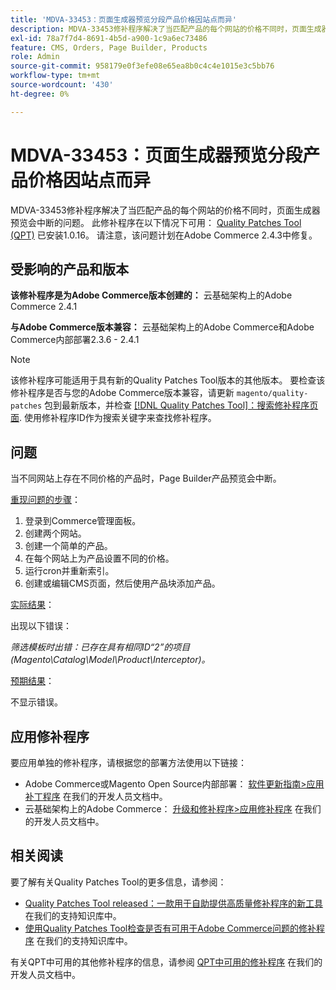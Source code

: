 ```yaml
---
title: 'MDVA-33453：页面生成器预览分段产品价格因站点而异'
description: MDVA-33453修补程序解决了当匹配产品的每个网站的价格不同时，页面生成器预览会中断的问题。 安装[Quality Patches Tool (QPT)](/help/announcements/adobe-commerce-announcements/magento-quality-patches-released-new-tool-to-self-serve-quality-patches.md) 1.0.16后，即可使用此修补程序。 请注意，该问题计划在Adobe Commerce 2.4.3中修复。
exl-id: 78a7f7d4-8691-4b5d-a900-1c9a6ec73486
feature: CMS, Orders, Page Builder, Products
role: Admin
source-git-commit: 958179e0f3efe08e65ea8b0c4c4e1015e3c5bb76
workflow-type: tm+mt
source-wordcount: '430'
ht-degree: 0%

---
```


# MDVA-33453：页面生成器预览分段产品价格因站点而异

MDVA-33453修补程序解决了当匹配产品的每个网站的价格不同时，页面生成器预览会中断的问题。 此修补程序在以下情况下可用： [Quality Patches Tool (QPT)](/help/announcements/adobe-commerce-announcements/magento-quality-patches-released-new-tool-to-self-serve-quality-patches.md) 已安装1.0.16。 请注意，该问题计划在Adobe Commerce 2.4.3中修复。

## 受影响的产品和版本

**该修补程序是为Adobe Commerce版本创建的：** 云基础架构上的Adobe Commerce 2.4.1

**与Adobe Commerce版本兼容：** 云基础架构上的Adobe Commerce和Adobe Commerce内部部署2.3.6 - 2.4.1

>[!NOTE]
>
>该修补程序可能适用于具有新的Quality Patches Tool版本的其他版本。 要检查该修补程序是否与您的Adobe Commerce版本兼容，请更新 `magento/quality-patches` 包到最新版本，并检查 [[!DNL Quality Patches Tool]：搜索修补程序页面](https://devdocs.magento.com/quality-patches/tool.html#patch-grid). 使用修补程序ID作为搜索关键字来查找修补程序。

## 问题

当不同网站上存在不同价格的产品时，Page Builder产品预览会中断。

<u>重现问题的步骤</u>：

1. 登录到Commerce管理面板。
1. 创建两个网站。
1. 创建一个简单的产品。
1. 在每个网站上为产品设置不同的价格。
1. 运行cron并重新索引。
1. 创建或编辑CMS页面，然后使用产品块添加产品。

<u>实际结果</u>：<br>

出现以下错误：

*筛选模板时出错：已存在具有相同ID“2”的项目(Magento\\Catalog\\Model\\Product\\Interceptor)。*

<u>预期结果</u>：<br>

不显示错误。

## 应用修补程序

要应用单独的修补程序，请根据您的部署方法使用以下链接：

* Adobe Commerce或Magento Open Source内部部署： [软件更新指南>应用补丁程序](https://devdocs.magento.com/guides/v2.4/comp-mgr/patching/mqp.html) 在我们的开发人员文档中。
* 云基础架构上的Adobe Commerce： [升级和修补程序>应用修补程序](https://devdocs.magento.com/cloud/project/project-patch.html) 在我们的开发人员文档中。

## 相关阅读

要了解有关Quality Patches Tool的更多信息，请参阅：

* [Quality Patches Tool released：一款用于自助提供高质量修补程序的新工具](/help/announcements/adobe-commerce-announcements/magento-quality-patches-released-new-tool-to-self-serve-quality-patches.md) 在我们的支持知识库中。
* [使用Quality Patches Tool检查是否有可用于Adobe Commerce问题的修补程序](/help/support-tools/patches-available-in-qpt-tool/check-patch-for-magento-issue-with-magento-quality-patches.md) 在我们的支持知识库中。

有关QPT中可用的其他修补程序的信息，请参阅 [QPT中可用的修补程序](https://devdocs.magento.com/quality-patches/tool.html#patch-grid) 在我们的开发人员文档中。
